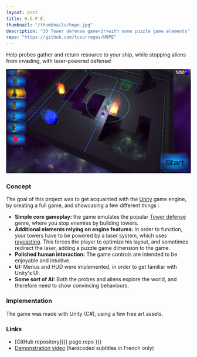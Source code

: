 ```yaml
---
layout: post
title: H.O.P.E.
thumbnail: "/thumbnails/hope.jpg"
description: "3D Tower defense game<br>with some puzzle game elements"
repo: "https://github.com/tcourreges/HOPE"
---
```


Help probes gather and return resource to your ship, while stopping aliens from invading, with laser-powered defense!

![Screnshot](/images/hope/1.jpg)

### Concept

The goal of this project was to get acquainted with the [Unity](https://unity.com/) game engine, by creating a full game, and showcasing a few different things :
- **Simple core gameplay:** the game emulates the popular [Tower defense](https://en.wikipedia.org/wiki/Tower_defense) genre, where you stop enemies by building towers.
- **Additional elements relying on engine features:** In order to function, your towers have to be powered by a laser system, which uses [raycasting](https://docs.unity3d.com/ScriptReference/Physics.Raycast.html). This forces the player to optimize his layout, and sometimes redirect the laser, adding a puzzle game dimension to the game.
- **Polished human interaction:** The game controls are intended to be enjoyable and intuitive.
- **UI:** Menus and HUD were implemented, in order to get familiar with Unity's UI.
- **Some sort of AI:** Both the probes and aliens explore the world, and therefore need to show convincing behaviours.

### Implementation

The game was made with Unity (C#), using a few free art assets.

### Links
* [GitHub repository]({{ page.repo }})
* [Demonstration video](https://youtu.be/82qEbWad5n4) (hardcoded subtitles in French only)